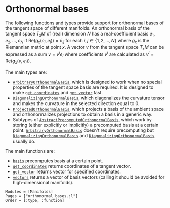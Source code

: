 # Orthonormal bases

The following functions and types provide support for orthonormal bases of the tangent space of different manifolds.
An orthonormal basis of the tangent space $T_x M$ of (real) dimension $N$ has a real-coefficient basis $e_1, e_2, \dots, e_N$ if $\mathrm{Re}(g_x(e_i, e_j)) = \delta_{ij}$ for each $i,j \in \{1, 2, \dots, N\}$ where $g_x$ is the Riemannian metric at point $x$.
A vector $v$ from the tangent space $T_x M$ can be expressed as a sum $v = v^i e_i$ where coefficients $v^i$ are calculated as $v^i = \mathrm{Re}(g_x(v, e_i))$.

The main types are:
* [`ArbitraryOrthonormalBasis`](@ref), which is designed to work when no special properties of the tangent space basis are required.
   It is designed to make [`get_coordinates`](@ref) and [`get_vector`](@ref) fast.
* [`DiagonalizingOrthonormalBasis`](@ref), which diagonalizes the curvature tensor and makes the curvature in the selected direction equal to 0.
* [`ProjectedOrthonormalBasis`](@ref), which projects a basis of the ambient space and orthonormalizes projections to obtain a basis in a generic way.
* Subtypes of [`AbstractPrecomputedOrthonormalBasis`](@ref), which work by storing (either explicitly or implicitly) a precomputed basis at a certain point.
  [`ArbitraryOrthonormalBasis`](@ref) doesn't require precomputing but [`DiagonalizingOrthonormalBasis`](@ref) and [`DiagonalizingOrthonormalBasis`](@ref) usually do.

The main functions are:
* [`basis`](@ref) precomputes basis at a certain point.
* [`get_coordinates`](@ref) returns coordinates of a tangent vector.
* [`get_vector`](@ref) returns vector for specified coordinates.
* [`vectors`](@ref) returns a vector of basis vectors (calling it should be avoided for high-dimensional manifolds).

```@autodocs
Modules = [Manifolds]
Pages = ["orthonormal_bases.jl"]
Order = [:type, :function]
```
